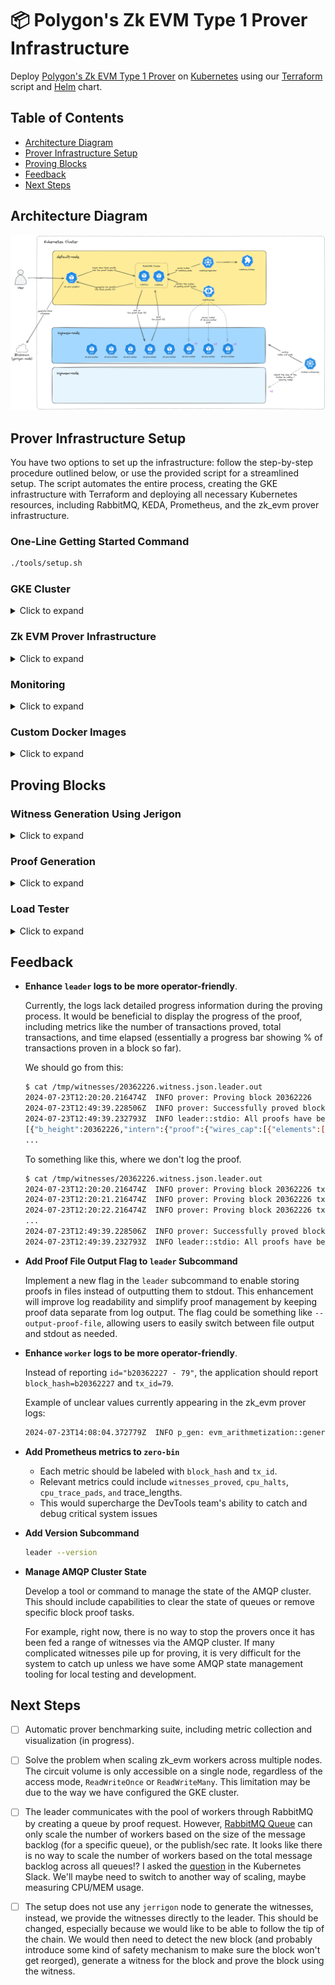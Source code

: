 # 📦 Polygon's Zk EVM Type 1 Prover Infrastructure

Deploy [Polygon's Zk EVM Type 1 Prover](https://github.com/0xPolygonZero/zk_evm/tree/develop/zero_bin) on [Kubernetes](https://kubernetes.io/) using our [Terraform](https://www.terraform.io/) script and [Helm](https://helm.sh/) chart.

## Table of Contents

- [Architecture Diagram](#architecture-diagram)
- [Prover Infrastructure Setup](#prover-infrastructure-setup)
- [Proving Blocks](#proving-blocks)
- [Feedback](#feedback)
- [Next Steps](#next-steps)

## Architecture Diagram

![architecture-diagram](./docs/architecture-diagram-v2.png)

## Prover Infrastructure Setup

You have two options to set up the infrastructure: follow the step-by-step procedure outlined below, or use the provided script for a streamlined setup. The script automates the entire process, creating the GKE infrastructure with Terraform and deploying all necessary Kubernetes resources, including RabbitMQ, KEDA, Prometheus, and the zk_evm prover infrastructure.

### One-Line Getting Started Command

```bash
./tools/setup.sh
```

### GKE Cluster

<details>
<summary>Click to expand</summary>

The above [GKE](https://cloud.google.com/kubernetes-engine) infrastructure can be deployed using the provided [Terraform](https://www.terraform.io/) scripts under the `terraform` directory.

First, authenticate with your [GCP](https://console.cloud.google.com/) account.

```bash
gcloud auth application-default login
```

Before deploying anything, check which project is used. The resources will be deployed inside this specific project.

```bash
gcloud config get-value project
```

Next, review the `terraform/variables.tf` file and adjust the infrastructure settings to meet your requirements.

Once you're done, initialize the project to download dependencies and deploy the infrastructure. You can use `terraform plan` to check what kind of resources are going to be deployed.

```bash
pushd terraform
terraform init
terraform apply
popd
```

It takes around 10 minutes for the infrastructure to be deployed and fully operational.

Deploying the GKE cluster is the main bottleneck while provisioning.

```bash
Apply complete! Resources: 5 added, 0 changed, 0 destroyed.

Outputs (sample):

kubernetes_cluster_name = "leovct-test-01-gke-cluster"
kubernetes_version = "1.29.6-gke.1038001"
project_id = "my-gcp-project"
region = "europe-west3"
zones = tolist([
  "europe-west3-b",
])
```

With the above instructions, you should have a topology like the following:

- A VPC and a subnet.
- GKE cluster with two node pools.

</details>

### Zk EVM Prover Infrastructure

<details>
<summary>Click to expand</summary>

First, authenticate with your [GCP](https://console.cloud.google.com/) account.

Note: the authenticated user is no longer 'application-default', which was only required for provisioning our GKE cluster at the terraform stage.

```bash
gcloud auth login
```

Get access to the GKE cluster config.

Adjust your cluster name accordingly.

```bash
# gcloud container clusters get-credentials <gke-cluster-name> --region=<region>
gcloud container clusters get-credentials leovct-test-01-gke-cluster --region=europe-west3
```

Make sure you have access to the GKE cluster you just created. It should list the nodes of the cluster.

```bash
kubectl get nodes
```

You should see at least two nodes. There may be more if you have updated the terraform configuration.

```bash
NAME                                                  STATUS   ROLES    AGE     VERSION
gke-leovct-test-01-g-default-node-poo-9faa7f06-b0q6   Ready    <none>   10m     v1.29.6-gke.1038001
gke-leovct-test-01-g-highmem-node-poo-c5b7d8d5-ms62   Ready    <none>   8m12s   v1.29.6-gke.1038001
```

You can now start to use [Lens](https://k8slens.dev/) to visualize and interact with the Kubernetes cluster.

#### RabbitMQ Operator

First, install the [RabbitMQ Cluster Operator](https://www.rabbitmq.com/kubernetes/operator/operator-overview).

```bash
helm repo add bitnami https://charts.bitnami.com/bitnami
helm repo update
helm install rabbitmq-cluster-operator bitnami/rabbitmq-cluster-operator \
  --version 4.3.14 \
  --namespace rabbitmq-cluster-operator \
  --create-namespace
```

#### KEDA Operator

Then, install [KEDA](https://keda.sh/), the Kubernetes Event-Driven Autoscaler containing the [RabbitMQ Queue](https://www.rabbitmq.com/kubernetes/operator/operator-overview) HPA ([Horizontal Pod Autoscaler](https://kubernetes.io/docs/tasks/run-application/horizontal-pod-autoscale/)).

This component is not needed if you don't want to use the worker autoscaler.

```bash
helm repo add kedacore https://kedacore.github.io/charts
helm repo update
helm install keda kedacore/keda \
  --version 2.14.2 \
  --namespace keda \
  --create-namespace
```

#### Prometheus Operator

Finally, install [Prometheus Operator](https://prometheus-operator.dev/).

```bash
helm repo add prometheus-community https://prometheus-community.github.io/helm-charts
helm repo update
helm install prometheus-operator prometheus-community/kube-prometheus-stack \
  --version 61.3.1 \
  --namespace kube-prometheus \
  --create-namespace
```

These commands could have been written a while ago so make sure you use "recent" versions.

```bash
helm search hub rabbitmq-cluster-operator --output yaml | yq '.[] | select(.repository.url == "https://charts.bitnami.com/bitnami")'
helm search hub keda --output yaml | yq '.[] | select(.repository.url == "https://kedacore.github.io/charts")'
helm search hub kube-prometheus-stack --output yaml | yq '.[] | select(.repository.url == "https://prometheus-community.github.io/helm-charts")'
```

#### Zk EVM Prover

Finally, deploy the [zk_evm prover](https://github.com/0xPolygonZero/zk_evm/tree/develop/zero_bin) infrastructure in Kubernetes.

```bash
helm install test --namespace zk-evm --create-namespace ./helm
```

It should take a few minutes for the worker pods to be ready. This is because a job called `test-init-circuits` will first start and generate all the zk circuits needed by the workers. Meanwhile, the worker pods do not start, they wait for the circuits to be generated. Once the task has finished and the job has succeeded, the worker pods finally start and load the circuits.

Your cluster should now be ready to prove blocks!

#### Perform update on Zk EVM Prover stack

If you ever need to update the stack, you can use the following command.

```bash
helm upgrade test --namespace zk-evm --create-namespace ./helm
```

</details>

### Monitoring

<details>
<summary>Click to expand</summary>

You can observe cluster metrics using [Grafana](https://grafana.com/). To access it, execute two separate commands in different terminal sessions. When prompted for login information, enter `admin` as the username and `prom-operator` as the password.

```bash
kubectl port-forward --namespace kube-prometheus --address localhost service/prometheus-operator-grafana 3000:http-web
open http://localhost:3000/
```

![cluster-metrics](./docs/cluster-metrics.png)

Add this handy [dashboard](https://grafana.com/grafana/dashboards/10991-rabbitmq-overview/) to monitor the state of the RabbitMQ Cluster. You can import the dashboard by specifying the dashboard ID `10991`.

![rabbitmq-metrics](./docs/rabbitmq-metrics.png)

It's also possible to access Prometheus web interface.

```bash
kubectl port-forward --namespace kube-prometheus --address localhost service/prometheus-operated 9090:http-web
open http://localhost:9090/
```

![prometheus-ui](./docs/prometheus-ui.png)

Finally, you can log into the RabbitMQ management interface using `guest` credentials as username and password.

```bash
kubectl port-forward --namespace zk-evm --address localhost service/test-rabbitmq-cluster 15672:management
open http://localhost:15672/
```

![rabbitmq-ui](./docs/rabbitmq-ui.png)

</details>

### Custom Docker Images

<details>
<summary>Click to expand</summary>

Provision an Ubuntu/Debian VM with good specs (e.g. `t2d-standard-60`).

Switch to admin.

```bash
sudo su
```

Install docker.

```bash
curl -fsSL https://download.docker.com/linux/debian/gpg | gpg --dearmor -o /usr/share/keyrings/docker.gpg
echo "deb [arch=$(dpkg --print-architecture) signed-by=/usr/share/keyrings/docker.gpg] https://download.docker.com/linux/debian bookworm stable" |tee /etc/apt/sources.list.d/docker.list > /dev/null
apt update
apt install docker-ce docker-ce-cli containerd.io docker-buildx-plugin docker-compose-plugin docker-compose
docker run hello-world
```

#### Build Zk EVM Image

This image contains the zk_evm binaries `leader`, `worker`, `rpc` and `verifier`

Install dependencies.

```bash
apt-get update
apt-get install --yes build-essential git libjemalloc-dev libjemalloc2 make libssl-dev pkg-config
```

Install rust.

```bash
curl --proto '=https' --tlsv1.2 -sSf https://sh.rustup.rs | sh
. "$HOME/.cargo/env"
rustup toolchain install nightly
rustup default nightly
```

Clone `0xPolygonZero/zk_evm`.

```bash
mkdir /opt/zk_evm
git clone https://github.com/0xPolygonZero/zk_evm.git /opt/zk_evm
```

Build the `zk_evm` binaries and docker images.

```bash
pushd /opt/zk_evm

git checkout v0.6.0
env RUSTFLAGS='-C target-cpu=native -Zlinker-features=-lld' cargo build --release
docker build --no-cache --tag leovct/zk_evm:v0.6.0 .
```

Push the images.

```bash
docker login
docker push leovct/zk_evm:v0.6.0
```

Images are hosted on [Docker Hub](https://hub.docker.com/repository/docker/leovct/zk_evm/general) for the moment.

#### Build Jumpbox Image

This image contains the zk_evm binaries `leader`, `worker`, `rpc` and `verifier` as well as other dependencies and tools for proving and processing witnesses and proofs.

Clone `leovct/zk-evm-prover-infra`.

```bash
mkdir /opt/zk-evm-prover-infra
git clone https://github.com/leovct/zk-evm-prover-infra /opt/zk-evm-prover-infra
```

Build the jumpbox images.

```bash
pushd /opt/zk-evm-prover-infra/docker
docker build --no-cache --tag leovct/zk_evm_jumpbox:v0.6.0 --build-arg ZK_EVM_BRANCH_OR_COMMIT=v0.6.0 --file jumpbox.Dockerfile .
```

Check that the images are built correctly.

```bash
docker run --rm -it leovct/zk_evm_jumpbox:v0.6.0 /bin/bash
$ rpc --help
$ worker --help
$ leader --help
$ verifier --help
$ jq --version # jq-1.7.1
$ ps --version # ps from procps-ng 3.3.17
```

Push the images.

```bash
docker login
docker push leovct/zk_evm_jumpbox:v0.6.0
```

Images are hosted on [Docker Hub](https://hub.docker.com/repository/docker/leovct/zk_evm_jumpbox/general) for the moment.

</details>

## Proving Blocks

### Witness Generation Using Jerigon

<details>
<summary>Click to expand</summary>

[Jerrigon](https://github.com/0xPolygonZero/erigon/tree/feat/zero) is a fork of [Erigon](https://github.com/ledgerwatch/erigon) that allows seamless integration of [Polygon's Zk EVM Type 1 Prover](https://github.com/0xPolygonZero/zk_evm/tree/develop/zero_bin), facilitating the generation of witnesses and the proving of blocks using zero-knowledge proofs.

First, clone the Jerigon repository and check out the below commit hash.

```bash
git clone git@github.com:0xPolygonZero/erigon.git
pushd erigon
git checkout 83e0f2fa8c8f6632370e20fef7bbc8a4991c73c8 # TODO: Explain why we use this particular hash
```

Then, build the binary and the docker image.

```bash
make all
docker build --tag erigon:local .
```

In the meantime, clone the [Ethereum / Kurtosis](https://github.com/ethpandaops/ethereum-package) repository.

```bash
git clone git@github.com:kurtosis-tech/ethereum-package.git
pushd ethereum-package
```

Adjust the `network_params.yml` file to replace the `geth` execution client by `jerrigon`. Also, disable some of the additional services.

```diff
diff --git a/network_params.yaml b/network_params.yaml
index 77b25f7..9044280 100644
--- a/network_params.yaml
+++ b/network_params.yaml
@@ -1,7 +1,7 @@
 participants:
 # EL
-  - el_type: geth
-    el_image: ethereum/client-go:latest
+  - el_type: erigon
+    el_image: erigon:local
     el_log_level: ""
     el_extra_env_vars: {}
     el_extra_labels: {}
```

Then, spin up a local L1 devnet using [Kurtosis](https://www.kurtosis.com/).

```bash
kurtosis run --enclave my-testnet --args-file network_params.yaml .
```

It should deploy two validator nodes using `jerrigon` as the execution client.

```bash
kurtosis enclave inspect my-testnet
```

Kurtosis enclave inspection should yield parity with the below.

```bash
Name:            my-testnet
UUID:            520bab80b8cc
Status:          RUNNING
Creation Time:   Thu, 11 Jul 2024 12:06:53 CEST
Flags:

========================================= Files Artifacts =========================================
UUID           Name
ea91ccbfe06e   1-lighthouse-erigon-0-63-0
640f867340cc   2-lighthouse-erigon-64-127-0
89b481d6aef8   el_cl_genesis_data
d40b6d404f10   final-genesis-timestamp
6639aa45c61c   genesis-el-cl-env-file
f0ac99a6241f   genesis_validators_root
b3a7ac4b3303   jwt_file
3f78b4040032   keymanager_file
9c738ed50303   prysm-password
8e7b75ac4c19   validator-ranges

========================================== User Services ==========================================
UUID           Name                                             Ports                                         Status
9d54c060960c   cl-1-lighthouse-erigon                           http: 4000/tcp -> http://127.0.0.1:51940      RUNNING
                                                                metrics: 5054/tcp -> http://127.0.0.1:51941
                                                                tcp-discovery: 9000/tcp -> 127.0.0.1:51942
                                                                udp-discovery: 9000/udp -> 127.0.0.1:49183
6ef0845c55bc   cl-2-lighthouse-erigon                           http: 4000/tcp -> http://127.0.0.1:52074      RUNNING
                                                                metrics: 5054/tcp -> http://127.0.0.1:52075
                                                                tcp-discovery: 9000/tcp -> 127.0.0.1:52076
                                                                udp-discovery: 9000/udp -> 127.0.0.1:55230
4a036788f6d1   el-1-erigon-lighthouse                           engine-rpc: 8551/tcp -> 127.0.0.1:51757       RUNNING
                                                                metrics: 9001/tcp -> http://127.0.0.1:51758
                                                                tcp-discovery: 30303/tcp -> 127.0.0.1:51755
                                                                udp-discovery: 30303/udp -> 127.0.0.1:61732
                                                                ws-rpc: 8545/tcp -> 127.0.0.1:51756
160ff02c83c8   el-2-erigon-lighthouse                           engine-rpc: 8551/tcp -> 127.0.0.1:51769       RUNNING
                                                                metrics: 9001/tcp -> http://127.0.0.1:51767
                                                                tcp-discovery: 30303/tcp -> 127.0.0.1:51770
                                                                udp-discovery: 30303/udp -> 127.0.0.1:59846
                                                                ws-rpc: 8545/tcp -> 127.0.0.1:51768
a85aed519db4   validator-key-generation-cl-validator-keystore   <none>                                        RUNNING
d4e829923bc9   vc-1-erigon-lighthouse                           metrics: 8080/tcp -> http://127.0.0.1:52144   RUNNING
8bdec2ae9d9b   vc-2-erigon-lighthouse                           metrics: 8080/tcp -> http://127.0.0.1:52174   RUNNING
```

Refer to the list of [pre-funded accounts](https://github.com/ethpandaops/ethereum-package/blob/main/src/prelaunch_data_generator/genesis_constants/genesis_constants.star#L9) to send transactions to the network.

Clone the [zk_evm](https://github.com/0xPolygonZero/zk_evm) repository and check out the below commit hash.

```bash
git clone git@github.com:0xPolygonZero/zk_evm.git
pushd zk_evm
git checkout v0.6.0
```

You are now ready to generate witnesses for any block of the L1 local chain using the zk_evm prover.

To get the last block number, you can use the following command using [cast](https://book.getfoundry.sh/cast/).

```bash
cast block-number --rpc-url $(kurtosis port print my-testnet el-1-erigon-lighthouse ws-rpc)
```

Generate the witness of the last block number.

```bash
pushd zero_bin/rpc
i="$(cast block-number --rpc-url $(kurtosis port print my-testnet el-1-erigon-lighthouse ws-rpc))"
cargo run --bin rpc fetch --rpc-url "http://$(kurtosis port print my-testnet el-1-erigon-lighthouse ws-rpc)" --start-block "$i" --end-block "$i" | jq '.[]' > "witness_$i.json"
```

You can check the generated witness.

```bash
jq . "witness_$i.json"
```

You can also choose to save the block data which would be useful.

```bash
cast block --rpc-url "$(kurtosis port print my-testnet el-1-erigon-lighthouse ws-rpc)" --json | jq > "block_$i.json"
```

You can check the block data.

```bash
jq . "block_$i.json"
```

</details>

### Proof Generation

<details>
<summary>Click to expand</summary>

Get a running shell inside the `jumpbox` container.

```bash
jumpbox_pod_name="$(kubectl get pods --namespace zk-evm -o=jsonpath='{range .items[*]}{.metadata.name}{"\n"}{end}' | grep zk-evm-jumpbox)"
kubectl exec --namespace zk-evm --stdin --tty "$jumpbox_pod_name" -- /bin/bash
```

Clone the repository and extract test witnesses.

```bash
git clone https://github.com/leovct/zk-evm-prover-infra.git /tmp/zk-evm-prover-infra
mkdir /tmp/witnesses
tar --extract --file=/tmp/zk-evm-prover-infra/witnesses/cancun/witnesses-20362226-to-20362237.tar.xz --directory=/tmp/witnesses --strip-components=1
```

In this test scenario, we will prove the two first blocks of a set of 10 blocks, which collectively contain 2181 transactions. In the next section, you can use the load tester tool to prove the 10 blocks in a row.

Get quick transaction data about each witness.

```bash
$ ./tmp/zk-evm-prover-infra/tools/analyze-witnesses.sh /tmp/witnesses 20362226 20362237
/tmp/witnesses/20362226.witness.json 166 txs
/tmp/witnesses/20362227.witness.json 174 txs
/tmp/witnesses/20362228.witness.json 120 txs
/tmp/witnesses/20362229.witness.json 279 txs
/tmp/witnesses/20362230.witness.json 177 txs
/tmp/witnesses/20362231.witness.json 164 txs
/tmp/witnesses/20362232.witness.json 167 txs
/tmp/witnesses/20362233.witness.json 238 txs
/tmp/witnesses/20362234.witness.json 216 txs
/tmp/witnesses/20362235.witness.json 200 txs
/tmp/witnesses/20362236.witness.json 92 txs
/tmp/witnesses/20362237.witness.json 188 txs
Total transactions: 2181
```

Let's attempt to prove the first witness.

```bash
folder="/tmp/witnesses"
witness_id=20362226
witness_file="$folder/$witness_id.witness.json"
env RUST_BACKTRACE=full \
  RUST_LOG=info \
  leader \
  --runtime=amqp \
  --amqp-uri=amqp://guest:guest@test-rabbitmq-cluster.zk-evm.svc.cluster.local:5672 \
  stdio < "$witness_file" | tee "$witness_file.leader.out"
```

Check the leader output.

```bash
2024-07-22T13:40:06.933510Z  INFO prover: Proving block 20362226
2024-07-22T14:57:35.314259Z  INFO prover: Successfully proved block 20362226
2024-07-22T14:57:35.319041Z  INFO leader::stdio: All proofs have been generated successfully.
// proof content
```

Format the proof content by extracting the proof out of the leader logs.

```bash
tail -n1 "$witness_file.leader.out" | jq empty # validation step
tail -n1 "$witness_file.leader.out" | jq > "$witness_file.proof.sequence"
tail -n1 "$witness_file.leader.out" | jq '.[0]' > "$witness_file.proof"
```

Now, let's attempt to prove the second witness using the first witness proof.

Notice how we specify the `--previous-proof` flag when proving a range of witnesses. Only the first witness in the range does not need this flag.

```bash
folder="/tmp/witnesses"
witness_id=20362227
witness_file="$folder/$witness_id.witness.json"
previous_proof="$folder/$(( witness_id - 1 )).witness.json.proof"
env RUST_BACKTRACE=full \
  RUST_LOG=info \
  leader \
  --runtime=amqp \
  --amqp-uri=amqp://guest:guest@test-rabbitmq-cluster.zk-evm.svc.cluster.local:5672 \
  stdio \
  --previous-proof "$previous_proof" < "$witness_file" | tee "$witness_file.leader.out"
```

Check the leader output

```bash
2024-07-24T08:12:13.855305Z  INFO prover: Proving block 20362227
2024-07-24T08:43:46.450954Z  INFO prover: Successfully proved block 20362227
2024-07-24T08:43:46.455782Z  INFO leader::stdio: All proofs have been generated successfully.
// proof content
```

Format the proof content by extracting the proof out of the leader logs.

```bash
tail -n1 "$witness_file.leader.out" | jq empty # validation step
tail -n1 "$witness_file.leader.out" | jq > "$witness_file.proof.sequence"
tail -n1 "$witness_file.leader.out" | jq '.[0]' > "$witness_file.proof"
```

Verify one of the generated proofs.

```bash
verifier --file-path 20362226.witness.json.proof.sequence
```

When running the command for the first time, the `verifier` will attempt to generate the circuits. This can take a few minutes.

```bash
2024-07-25T07:38:15.667883Z  INFO zero_bin_common::prover_state: initializing verifier state...
2024-07-25T07:38:15.667929Z  INFO zero_bin_common::prover_state: attempting to load preprocessed verifier circuit from disk...
2024-07-25T07:38:15.667975Z  INFO zero_bin_common::prover_state: failed to load preprocessed verifier circuit from disk. generating it...
2024-07-25T07:40:57.056064Z  INFO zero_bin_common::prover_state: saving preprocessed verifier circuit to disk
```

After a few seconds, the verification output will appear.

```bash
2024-07-25T07:41:02.600742Z  INFO verifier: All proofs verified successfully!
```

</details>

### Load Tester

<details>
<summary>Click to expand</summary>

You can deploy a load-tester tool that will attempt to prove 10 witnesses for a total of 2181 transactions. This is a great way to test that the setup works well.

```bash
kubectl apply --filename tools/zk-evm-load-tester.yaml --namespace zk-evm
```

To get the logs of the container, you can use:

```bash
kubectl logs deployment/zk-evm-load-tester --namespace zk-evm --container jumpbox --follow
```

Access a shell inside the load-tester pod.

```bash
kubectl exec deployment/zk-evm-load-tester --namespace zk-evm --container jumpbox -it -- bash
```

From there, you can list the witnesses, the leader outputs and the proofs.

Please note that the primary distinction between the `.proof` file and the `.proof.sequence` file lies in their content structure. The proof file contains only the `.proof` JSON element, whereas the `.proof.sequence` file encapsulates the proof JSON element within an array. The `.proof.sequence` file is intended for use with the `verifier`.

```bash
$ ls -al /data/witnesses
total 116976
drwxr-xr-x 2 root root     4096 Jul 25 07:25 .
drwxr-xr-x 4 root root     4096 Jul 24 16:38 ..
-rw-r--r-- 1 root root  8351244 Jul 22 12:59 20362226.witness.json
-rw-r--r-- 1 root root   438896 Jul 24 18:14 20362226.witness.json.leader.out
-rw-r--r-- 1 root root  1146468 Jul 24 18:14 20362226.witness.json.proof
-rw-r--r-- 1 root root  1213518 Jul 25 07:25 20362226.witness.json.proof.sequence
-rw-r--r-- 1 root root  8815832 Jul 22 12:59 20362227.witness.json
-rw-r--r-- 1 root root   438815 Jul 24 18:47 20362227.witness.json.leader.out
-rw-r--r-- 1 root root  1146387 Jul 24 18:47 20362227.witness.json.proof
-rw-r--r-- 1 root root  1213437 Jul 25 07:25 20362227.witness.json.proof.sequence
...
```

Verify one of the generated proofs.

```bash
verifier --file-path 20362226.witness.json.proof.sequence
```

After a few seconds, the verification output will appear.

```bash
2024-07-25T07:41:02.600742Z  INFO verifier: All proofs verified successfully!
```

</details>

## Feedback

- **Enhance `leader` logs to be more operator-friendly**.

  Currently, the logs lack detailed progress information during the proving process. It would be beneficial to display the progress of the proof, including metrics like the number of transactions proved, total transactions, and time elapsed (essentially a progress bar showing % of transactions proven in a block so far).

  We should go from this:

  ```bash
  $ cat /tmp/witnesses/20362226.witness.json.leader.out
  2024-07-23T12:20:20.216474Z  INFO prover: Proving block 20362226
  2024-07-23T12:49:39.228506Z  INFO prover: Successfully proved block 20362226
  2024-07-23T12:49:39.232793Z  INFO leader::stdio: All proofs have been generated successfully.
  [{"b_height":20362226,"intern":{"proof":{"wires_cap":[{"elements":[4256508008463016688,1783014170904099315,1260603897523273593,8950237682820889684]},{"elements":[15374648482258556351,3883067792593597294,16855708440532655062,892216457806275301]}
  ...
  ```

  To something like this, where we don't log the proof.

  ```bash
  $ cat /tmp/witnesses/20362226.witness.json.leader.out
  2024-07-23T12:20:20.216474Z  INFO prover: Proving block 20362226 txs_proved=0 total_txs=166 time_spent=0s
  2024-07-23T12:20:21.216474Z  INFO prover: Proving block 20362226 txs_proved=9 total_txs=166 time_spent=60s
  2024-07-23T12:20:22.216474Z  INFO prover: Proving block 20362226 txs_proved=23 total_txs=166 time_spent=120s
  ...
  2024-07-23T12:49:39.228506Z  INFO prover: Successfully proved block 20362226 txs=166 time_spent=1203s
  2024-07-23T12:49:39.232793Z  INFO leader::stdio: All proofs have been generated successfully
  ```

- **Add Proof File Output Flag to `leader` Subcommand**

  Implement a new flag in the `leader` subcommand to enable storing proofs in files instead of outputting them to stdout. This enhancement will improve log readability and simplify proof management by keeping proof data separate from log output. The flag could be something like `--output-proof-file`, allowing users to easily switch between file output and stdout as needed.

- **Enhance `worker` logs to be more operator-friendly**.

  Instead of reporting `id="b20362227 - 79"`, the application should report `block_hash=b20362227` and `tx_id=79`.

  Example of unclear values currently appearing in the zk_evm prover logs:

  ```bash
  2024-07-23T14:08:04.372779Z  INFO p_gen: evm_arithmetization::generation: CPU trace padded to 131072 cycles     id="b20362227 - 79"
  ```

- **Add Prometheus metrics to `zero-bin`**
  - Each metric should be labeled with `block_hash` and `tx_id`.
  - Relevant metrics could include `witnesses_proved`, `cpu_halts`, `cpu_trace_pads`, `and` trace_lengths.
  - This would supercharge the DevTools team's ability to catch and debug critical system issues

- **Add Version Subcommand**

  ```bash
  leader --version
  ```

- **Manage AMQP Cluster State**

  Develop a tool or command to manage the state of the AMQP cluster. This should include capabilities to clear the state of queues or remove specific block proof tasks.

  For example, right now, there is no way to stop the provers once it has been fed a range of witnesses via the AMQP cluster. If many complicated witnesses pile up for proving, it is very difficult for the system to catch up unless we have some AMQP state management tooling for local testing and development.

## Next Steps

- [ ] Automatic prover benchmarking suite, including metric collection and visualization (in progress).

- [ ] Solve the problem when scaling zk_evm workers across multiple nodes. The circuit volume is only accessible on a single node, regardless of the access mode, `ReadWriteOnce` or `ReadWriteMany`. This limitation may be due to the way we have configured the GKE cluster.

- [ ] The leader communicates with the pool of workers through RabbitMQ by creating a queue by proof request. However, [RabbitMQ Queue](https://keda.sh/docs/2.14/scalers/rabbitmq-queue/) can only scale the number of workers based on the size of the message backlog (for a specific queue), or the publish/sec rate. It looks like there is no way to scale the number of workers based on the total message backlog across all queues!? I asked the [question](https://kubernetes.slack.com/archives/CKZJ36A5D/p1718671628824279) in the Kubernetes Slack. We'll maybe need to switch to another way of scaling, maybe measuring CPU/MEM usage.

- [ ] The setup does not use any `jerrigon` node to generate the witnesses, instead, we provide the witnesses directly to the leader. This should be changed, especially because we would like to be able to follow the tip of the chain. We would then need to detect the new block (and probably introduce some kind of safety mechanism to make sure the block won't get reorged), generate a witness for the block and prove the block using the witness.

